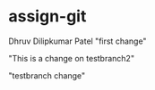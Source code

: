 # assign-git
Dhruv Dilipkumar Patel
"first change"

"This is a change on testbranch2" 

"testbranch change"

